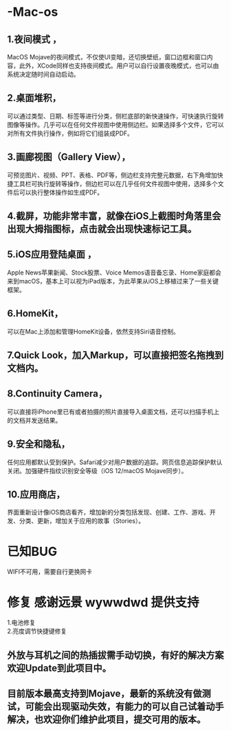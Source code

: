# -Mac-os
## 1.夜间模式 ，
MacOS Mojave的夜间模式，不仅使UI变暗，还切换壁纸，窗口边框和窗口内容，此外，XCode同样也支持夜间模式。用户可以自行设置夜晚模式，也可以由系统决定随时间自动启动。
## 2.桌面堆积，
可以通过类型、日期、标签等进行分类，侧栏底部的新快速操作，可快速执行旋转图像等操作。几乎可以在任何文件视图中使用侧边栏。如果选择多个文件，它可以对所有文件执行操作，例如将它们组装成PDF。
## 3.画廊视图（Gallery View），
可预览图片、视频、PPT、表格、PDF等，侧边栏支持完整元数据，右下角增加快捷工具栏可执行旋转等操作，侧边栏可以在几乎任何文件视图中使用，选择多个文件后可以执行整体操作如生成PDF。
## 4.截屏，功能非常丰富，就像在iOS上截图时角落里会出现大拇指图标，点击就会出现快速标记工具。
## 5.iOS应用登陆桌面 ，
Apple News苹果新闻、Stock股票、Voice Memos语音备忘录、Home家庭都会来到macOS，基本上可以视为iPad版本，为此苹果从iOS上移植过来了一些关键框架。
## 6.HomeKit，
可以在Mac上添加和管理HomeKit设备，依然支持Siri语音控制。
## 7.Quick Look，加入Markup，可以直接把签名拖拽到文档内。
## 8.Continuity Camera，
可以直接将iPhone里已有或者拍摄的照片直接导入桌面文档，还可以扫描手机上的文档并发送结果。
## 9.安全和隐私，
任何应用都默认受到保护。Safari减少对用户数据的追踪。网页信息追踪保护默认关闭。加强硬件指纹识别安全等级（iOS 12/macOS Mojave同步）。
## 10.应用商店，
界面重新设计像iOS商店看齐，增加新的分类包括发现、创建、工作、游戏、开发、分类、更新，增加关于应用的故事（Stories）。
# 已知BUG
WIFI不可用，需要自行更换网卡
# 修复 感谢远景 wywwdwd 提供支持
1.电池修复  
2.亮度调节快捷键修复


## 外放与耳机之间的热插拔需手动切换，有好的解决方案欢迎Update到此项目中。
## 目前版本最高支持到Mojave，最新的系统没有做测试，可能会出现驱动失效，有能力的可以自己试着动手解决，也欢迎你们维护此项目，提交可用的版本。
